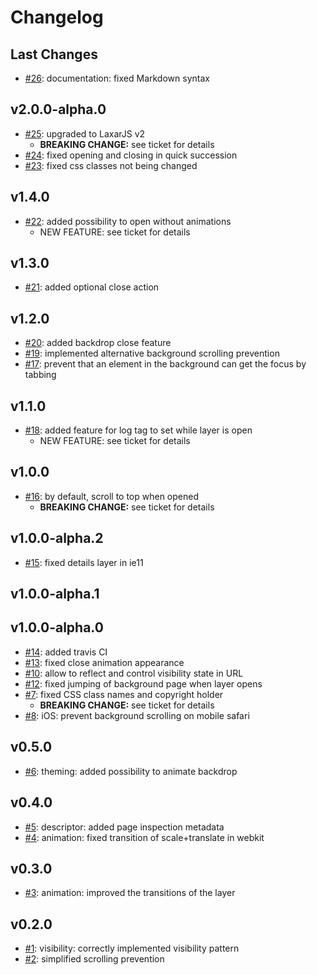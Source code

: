 # Changelog

## Last Changes

- [#26](https://github.com/LaxarJS/ax-details-layer-widget/issues/26): documentation: fixed Markdown syntax


## v2.0.0-alpha.0

- [#25](https://github.com/LaxarJS/ax-details-layer-widget/issues/25): upgraded to LaxarJS v2
    + **BREAKING CHANGE:** see ticket for details
- [#24](https://github.com/LaxarJS/ax-details-layer-widget/issues/24): fixed opening and closing in quick succession
- [#23](https://github.com/LaxarJS/ax-details-layer-widget/issues/23): fixed css classes not being changed


## v1.4.0

- [#22](https://github.com/LaxarJS/ax-details-layer-widget/issues/22): added possibility to open without animations
    + NEW FEATURE: see ticket for details


## v1.3.0

- [#21](https://github.com/LaxarJS/ax-details-layer-widget/issues/21): added optional close action


## v1.2.0

- [#20](https://github.com/LaxarJS/ax-details-layer-widget/issues/20): added backdrop close feature
- [#19](https://github.com/LaxarJS/ax-details-layer-widget/issues/19): implemented alternative background scrolling prevention
- [#17](https://github.com/LaxarJS/ax-details-layer-widget/issues/17): prevent that an element in the background can get the focus by tabbing


## v1.1.0

- [#18](https://github.com/LaxarJS/ax-details-layer-widget/issues/18): added feature for log tag to set while layer is open
    + NEW FEATURE: see ticket for details


## v1.0.0

- [#16](https://github.com/LaxarJS/ax-details-layer-widget/issues/16): by default, scroll to top when opened
    + **BREAKING CHANGE:** see ticket for details


## v1.0.0-alpha.2

- [#15](https://github.com/LaxarJS/ax-details-layer-widget/issues/15): fixed details layer in ie11


## v1.0.0-alpha.1
## v1.0.0-alpha.0

- [#14](https://github.com/LaxarJS/ax-details-layer-widget/issues/14): added travis CI
- [#13](https://github.com/LaxarJS/ax-details-layer-widget/issues/13): fixed close animation appearance
- [#10](https://github.com/LaxarJS/ax-details-layer-widget/issues/10): allow to reflect and control visibility state in URL
- [#12](https://github.com/LaxarJS/ax-details-layer-widget/issues/12): fixed jumping of background page when layer opens
- [#7](https://github.com/LaxarJS/ax-details-layer-widget/issues/7): fixed CSS class names and copyright holder
    + **BREAKING CHANGE:** see ticket for details
- [#8](https://github.com/LaxarJS/ax-details-layer-widget/issues/8): iOS: prevent background scrolling on mobile safari


## v0.5.0

- [#6](https://github.com/LaxarJS/ax-details-layer-widget/issues/6): theming: added possibility to animate backdrop


## v0.4.0

- [#5](https://github.com/LaxarJS/ax-details-layer-widget/issues/5): descriptor: added page inspection metadata
- [#4](https://github.com/LaxarJS/ax-details-layer-widget/issues/4): animation: fixed transition of scale+translate in webkit


## v0.3.0

- [#3](https://github.com/LaxarJS/ax-details-layer-widget/issues/3): animation: improved the transitions of the layer


## v0.2.0

- [#1](https://github.com/LaxarJS/ax-details-layer-widget/issues/1): visibility: correctly implemented visibility pattern
- [#2](https://github.com/LaxarJS/ax-details-layer-widget/issues/2): simplified scrolling prevention
